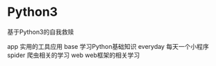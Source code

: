 # Python3
基于Python3的自我救赎

app        实用的工具应用
base       学习Python基础知识
everyday   每天一个小程序
spider     爬虫相关的学习
web        web框架的相关学习
